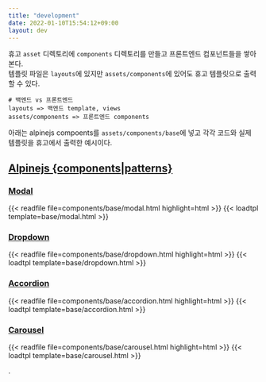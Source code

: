 ```yaml
---
title: "development"
date: 2022-01-10T15:54:12+09:00
layout: dev
---
```


휴고 `asset` 디렉토리에 `components` 디렉토리를 만들고 프론트엔드 컴포넌트들을 쌓아본다.    
템플릿 파일은 `layouts`에 있지만 `assets/components`에 있어도 휴고 템플릿으로 출력할 수 있다.

```
# 백엔드 vs 프론트엔드
layouts => 백엔드 template, views 
assets/components => 프론트엔드 components
```

아래는 alpinejs compoents를  `assets/components/base`에 넣고 각각 코드와 실제 템플릿을 휴고에서 출력한 예시이다.

## [Alpinejs {components|patterns}](https://alpinejs.dev/components)

### [Modal](https://alpinejs.dev/pattern/modal)

{{< readfile file=components/base/modal.html highlight=html >}}
{{< loadtpl template=base/modal.html >}}

### [Dropdown](https://alpinejs.dev/pattern/dropdown)

{{< readfile file=components/base/dropdown.html highlight=html >}}
{{< loadtpl template=base/dropdown.html >}}

### [Accordion](https://alpinejs.dev/pattern/accordion)

{{< readfile file=components/base/accordion.html highlight=html >}}
{{< loadtpl template=base/accordion.html >}}

### [Carousel](https://alpinejs.dev/pattern/carousel)

{{< readfile file=components/base/carousel.html highlight=html >}}
{{< loadtpl template=base/carousel.html >}}

.
